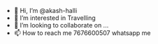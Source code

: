 - 👋 Hi, I’m @akash-halli
- 👀 I’m interested in Travelling  
- 💞️ I’m looking to collaborate on ...
- 📫 How to reach me 7676600507 whatsapp me

<!---
akash-halli/akash-halli is a ✨ special ✨ repository because its `README.md` (this file) appears on your GitHub profile.
You can click the Preview link to take a look at your changes.
--->
